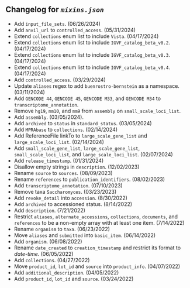 ## Changelog for *`mixins.json`*

* Add `input_file_sets`. (06/26/2024)
* Add `anvil_url` to `controlled_access`. (05/31/2024)
* Extend `collections` enum list to include `Vista`. (04/17/2024)
* Extend `collections` enum list to include `IGVF_catalog_beta_v0.2`. (04/17/2024)
* Extend `collections` enum list to include `IGVF_catalog_beta_v0.3`. (04/17/2024)
* Extend `collections` enum list to include `IGVF_catalog_beta_v0.4`. (04/17/2024)
* Add `controlled_access`. (03/29/2024)
* Update `aliases` regex to add `buenrostro-bernstein` as a namespace. (03/11/2024)
* Add `GENCODE 44`, `GENCODE 45`, `GENCODE M33`, and `GENCODE M34` to `transcriptome_annotation`.
* Remove `hg19`, `mm10`, and `mm9` from `assembly` on `small_scale_loci_list`.
* Add `assembly`. (03/05/2024).
* Add `archived` to `status` in `standard_status`. (03/05/2024)
* Add `MPRAbase` to `collections`. (02/14/2024)
* Add ReferenceFile linkTo to `large_scale_gene_list` and `large_scale_loci_list`. (02/14/2024)
* Add `small_scale_gene_list`, `large_scale_gene_list`, `small_scale_loci_list`, and `large_scale_loci_list`. (02/07/2024)
* Add `release_timestamp`. (01/31/2024)
* Disallow empty strings in `description`. (12/02/2023)
* Rename `source` to `sources`. (08/09/2023)
* Rename `references` to `publication_identifiers`. (08/02/2023)
* Add `transcriptome_annotation`. (07/10/2023)
* Remove taxa `Saccharomyces`. (03/23/2023)
* Add `revoke_detail` into `accession`. (8/30/2022)
* Add `archived` to accessioned status. (8/14/2022)
* Add `description`. (7/21/2022)
* Restrict `aliases`, `alternate_accessions`, `collections`, `documents`, and `references` to be a non-empty array with at least one item. (7/14/2022)
* Rename `organism` to `taxa`. (06/23/2022)
* Move `aliases` and `submitted` into `basic_item`. (06/14/2022)
* Add `organism`. (06/08/2022)
* Rename `date_created` to `creation_timestamp` and restrict its format to *date-time*. (06/05/2022)
*  Add `collections`. (04/27/2022)
*  Move `product_id`, `lot_id` and `source` into `product_info`. (04/07/2022)
*  Add `additional_description`. (04/05/2022)
*  Add `product_id`, `lot_id` and `source`. (03/24/2022)
